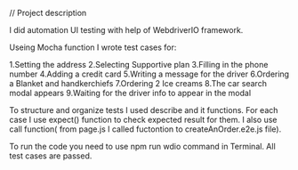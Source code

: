           
          
 // Project description

I did automation UI testing with help of WebdriverIO framework. 

Useing Mocha function I wrote test cases for:

1.Setting the address
2.Selecting Supportive plan
3.Filling in the phone number
4.Adding a credit card
5.Writing a message for the driver
6.Ordering a Blanket and handkerchiefs
7.Ordering 2 Ice creams
8.The car search modal appears
9.Waiting for the driver info to appear in the modal

To structure and organize tests I used describe and it functions.
For each case I use expect() function to check expected result for them.
I also use call function( from page.js I called fuctontion to createAnOrder.e2e.js file).

To run the code you need to use npm run wdio command in Terminal.
All test cases are passed.